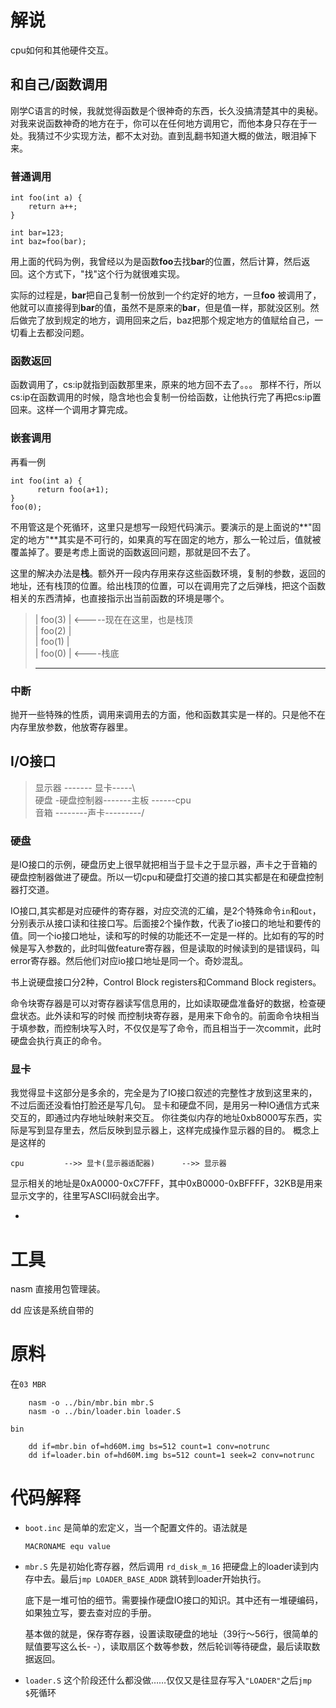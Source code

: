 # 解说
cpu如何和其他硬件交互。
## 和自己/函数调用
刚学C语言的时候，我就觉得函数是个很神奇的东西，长久没搞清楚其中的奥秘。
对我来说函数神奇的地方在于，你可以在任何地方调用它，而他本身只存在于一处。我猜过不少实现方法，都不太对劲。直到乱翻书知道大概的做法，眼泪掉下来。
### 普通调用

	int foo(int a) {
	    return a++;
	}
	
	int bar=123;
	int baz=foo(bar);
	
用上面的代码为例，我曾经以为是函数**foo**去找**bar**的位置，然后计算，然后返回。这个方式下，"找"这个行为就很难实现。

实际的过程是，**bar**把自己复制一份放到一个约定好的地方，一旦**foo**
被调用了，他就可以直接得到**bar**的值，虽然不是原来的**bar**，但是值一样，那就没区别。然后做完了放到规定的地方，调用回来之后，baz把那个规定地方的值赋给自己，一切看上去都没问题。

### 函数返回
函数调用了，cs:ip就指到函数那里来，原来的地方回不去了。。。
那样不行，所以cs:ip在函数调用的时候，隐含地也会复制一份给函数，让他执行完了再把cs:ip置回来。这样一个调用才算完成。

### 嵌套调用
再看一例

	int foo(int a) {
	      return foo(a+1);
	}
	foo(0);
	
不用管这是个死循环，这里只是想写一段短代码演示。要演示的是上面说的**"固定的地方"**其实是不可行的，如果真的写在固定的地方，那么一轮过后，值就被覆盖掉了。要是考虑上面说的函数返回问题，那就是回不去了。

这里的解决办法是**栈**。额外开一段内存用来存这些函数环境，复制的参数，返回的地址，还有栈顶的位置。给出栈顶的位置，可以在调用完了之后弹栈，把这个函数相关的东西清掉，也直接指示出当前函数的环境是哪个。

> | foo(3)     | <-----现在在这里，也是栈顶  
> | foo(2)     |  
> | foo(1)     |  
> | foo(0)     | <----栈底  
> - - - - - - - -


### 中断
抛开一些特殊的性质，调用来调用去的方面，他和函数其实是一样的。只是他不在内存里放参数，他放寄存器里。

## I/O接口

> 显示器  ------- 显卡-----\  
> 硬盘 -硬盘控制器-------主板 ------cpu  
> 音箱 --------声卡---------/


### 硬盘
是IO接口的示例，硬盘历史上很早就把相当于显卡之于显示器，声卡之于音箱的硬盘控制器做进了硬盘。所以一切cpu和硬盘打交道的接口其实都是在和硬盘控制器打交道。

IO接口,其实都是对应硬件的寄存器，对应交流的汇编，是2个特殊命令`in`和`out`，分别表示从接口读和往接口写。后面接2个操作数，代表了io接口的地址和要传的值。同一个io接口地址，读和写的时候的功能还不一定是一样的。比如有的写的时候是写入参数的，此时叫做feature寄存器，但是读取的时候读到的是错误码，叫error寄存器。然后他们对应io接口地址是同一个。奇妙混乱。

书上说硬盘接口分2种，Control Block registers和Command Block registers。

命令块寄存器是可以对寄存器读写信息用的，比如读取硬盘准备好的数据，检查硬盘状态。此外读和写的时候
而控制块寄存器，是用来下命令的。前面命令块相当于填参数，而控制块写入时，不仅仅是写了命令，而且相当于一次commit，此时硬盘会执行真正的命令。

### 显卡
我觉得显卡这部分是多余的，完全是为了IO接口叙述的完整性才放到这里来的，不过后面还没看怕打脸还是写几句。
显卡和硬盘不同，是用另一种IO通信方式来交互的，即通过内存地址映射来交互。
你往类似内存的地址0xb8000写东西，实际是写到显存里去，然后反映到显示器上，这样完成操作显示器的目的。
概念上是这样的

	cpu         -->> 显卡(显示器适配器)      -->> 显示器

显示相关的地址是0xA0000-0xC7FFF，其中0xB0000-0xBFFFF，32KB是用来显示文字的，往里写ASCII码就会出字。

-

# 工具
nasm 直接用包管理装。

dd 应该是系统自带的

# 原料
在`03 MBR`
```
	nasm -o ../bin/mbr.bin mbr.S
	nasm -o ../bin/loader.bin loader.S
```

`bin`
```
	dd if=mbr.bin of=hd60M.img bs=512 count=1 conv=notrunc
	dd if=loader.bin of=hd60M.img bs=512 count=1 seek=2 conv=notrunc
```

# 代码解释
-  `boot.inc`
  是简单的宏定义，当一个配置文件的。语法就是   
   ```
   MACRONAME equ value
   ```

- `mbr.S`
  先是初始化寄存器，然后调用 `rd_disk_m_16` 把硬盘上的loader读到内存中去。最后`jmp LOADER_BASE_ADDR` 跳转到loader开始执行。

  底下是一堆可怕的细节。需要操作硬盘IO接口的知识。其中还有一堆硬编码，如果独立写，要去查对应的手册。

  基本做的就是，保存寄存器，设置读取硬盘的地址（39行～56行，很简单的赋值要写这么长- -），读取扇区个数等参数，然后轮训等待硬盘，最后读取数据返回。

- `loader.S`
  这个阶段还什么都没做……仅仅又是往显存写入`"LOADER"`之后`jmp $`死循环

